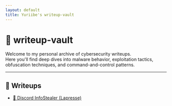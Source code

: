```yaml
---
layout: default
title: Yuriibe's writeup-vault
---
```


# 🧠 writeup-vault

Welcome to my personal archive of cybersecurity writeups.  
Here you'll find deep dives into malware behavior, exploitation tactics, obfuscation techniques, and command-and-control patterns.

---

## 📄 Writeups

- [🧪 Discord InfoStealer (Lapresse)](./malware-analysis/Infostealer/discord-infostealer-lapresse/index.md)
